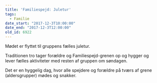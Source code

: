 ```yaml
---
title: 'Familiespejd: Juletur'
tags:
  - Familie
date_start: "2017-12-3T10:00:00"
date_end: "2017-12-3T12:00:00"
old_id: 6922
---
```

<p class="Textbody">Mødet er flyttet til gruppens fælles juletur.&nbsp;</p><p class="Textbody">Traditionen tro tager forældre og Familiespejd-grenen op og hygger og lever fælles aktiviteter med resten af gruppen om søndagen.</p>

Det er en hyggelig dag, hvor alle spejdere og forældre på tværs af grene (aldersgrupper) mødes og snakker.